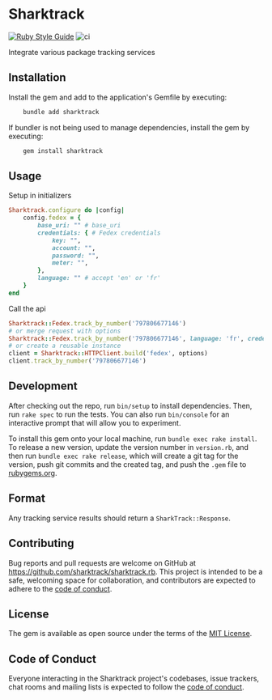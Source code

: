 # Sharktrack

[![Ruby Style Guide](https://img.shields.io/badge/code_style-rubocop-brightgreen.svg)](https://github.com/rubocop/rubocop)
![ci](https://github.com/sharktrack/sharktrack.rb/actions/workflows/main.yml/badge.svg)

Integrate various package tracking services

## Installation

Install the gem and add to the application's Gemfile by executing:

```bash
    bundle add sharktrack
```

If bundler is not being used to manage dependencies, install the gem by executing:

```bash
    gem install sharktrack
```

## Usage

Setup in initializers

```ruby
Sharktrack.configure do |config|
    config.fedex = {
        base_uri: "" # base_uri
        credentials: { # Fedex credentials
            key: "",
            account: "",
            password: "",
            meter: "", 
        },
        language: "" # accept 'en' or 'fr'
    }
end
```

Call the api

```ruby
Sharktrack::Fedex.track_by_number('797806677146')
# or merge request with options
Sharktrack::Fedex.track_by_number('797806677146', language: 'fr', credentials: {})
# or create a reusable instance
client = Sharktrack::HTTPClient.build('fedex', options)
client.track_by_number('797806677146')
```

## Development

After checking out the repo, run `bin/setup` to install dependencies. Then, run `rake spec` to run the tests. You can also run `bin/console` for an interactive prompt that will allow you to experiment.

To install this gem onto your local machine, run `bundle exec rake install`. To release a new version, update the version number in `version.rb`, and then run `bundle exec rake release`, which will create a git tag for the version, push git commits and the created tag, and push the `.gem` file to [rubygems.org](https://rubygems.org).

## Format

Any tracking service results should return a `SharkTrack::Response`.

## Contributing

Bug reports and pull requests are welcome on GitHub at <https://github.com/sharktrack/sharktrack.rb>. This project is intended to be a safe, welcoming space for collaboration, and contributors are expected to adhere to the [code of conduct](https://github.com/sharktrack/sharktrack.rb/blob/main/CODE_OF_CONDUCT.md).

## License

The gem is available as open source under the terms of the [MIT License](https://opensource.org/licenses/MIT).

## Code of Conduct

Everyone interacting in the Sharktrack project's codebases, issue trackers, chat rooms and mailing lists is expected to follow the [code of conduct](https://github.com/[USERNAME]/sharktrack/blob/main/CODE_OF_CONDUCT.md).
